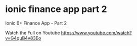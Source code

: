 # ionic finance app part 2
 Ionic 6+ Finance App - Part 2
 
 Watch the Full on Youtube https://www.youtube.com/watch?v=G4quB4v83Eo


